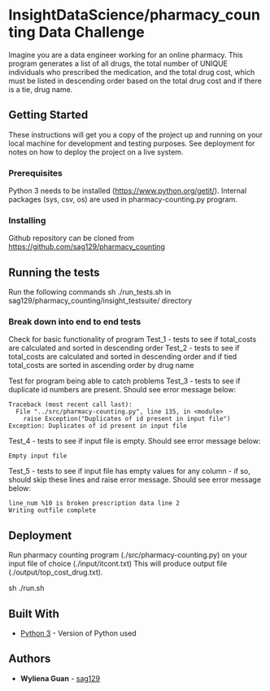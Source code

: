# InsightDataScience/pharmacy_counting Data Challenge

Imagine you are a data engineer working for an online pharmacy. This program generates a list of all drugs, the total number of UNIQUE individuals who prescribed the medication, and the total drug cost, which must be listed in descending order based on the total drug cost and if there is a tie, drug name.

## Getting Started

These instructions will get you a copy of the project up and running on your local machine for development and testing purposes. See deployment for notes on how to deploy the project on a live system.

### Prerequisites

Python 3 needs to be installed (https://www.python.org/getit/).
Internal packages (sys, csv, os) are used in pharmacy-counting.py program.

### Installing

Github repository can be cloned from https://github.com/sag129/pharmacy_counting

## Running the tests

Run the following commands
sh ./run_tests.sh in sag129/pharmacy_counting/insight_testsuite/ directory

### Break down into end to end tests

Check for basic functionality of program
Test_1 - tests to see if total_costs are calculated and sorted in descending order
Test_2 - tests to see if total_costs are calculated and sorted in descending order and
                      if tied total_costs are sorted in ascending order by drug name

Test for program being able to catch problems
Test_3 - tests to see if duplicate id numbers are present.  Should see error message below:
```
Traceback (most recent call last):
  File "../src/pharmacy-counting.py", line 135, in <module>
    raise Exception("Duplicates of id present in input file")
Exception: Duplicates of id present in input file
```

Test_4 - tests to see if input file is empty.  Should see error message below:
```
Empty input file
```

Test_5 - tests to see if input file has empty values for any column - if so, should skip these lines and raise error message.  Should see error message below:
```
line_num %10 is broken prescription data line 2
Writing outfile complete
```

## Deployment

Run pharmacy counting program (./src/pharmacy-counting.py) on your input file of choice (./input/itcont.txt)
This will produce output file (./output/top_cost_drug.txt).

sh ./run.sh

## Built With

* [Python 3](https://www.python.org/getit/) - Version of Python used

## Authors

* **Wyliena Guan** - [sag129](https://github.com/sag129)

